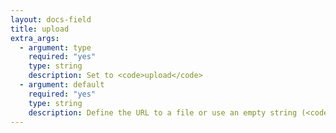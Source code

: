 ```yaml
---
layout: docs-field
title: upload
extra_args:
  - argument: type
    required: "yes"
    type: string
    description: Set to <code>upload</code>
  - argument: default
    required: "yes"
    type: string
    description: Define the URL to a file or use an empty string (<code>'default' => ''</code>).
---
```

